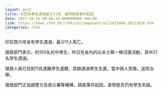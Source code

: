 ```yaml
---
layout: post
title: 印尼有學生遇溺最少11死　當局調查事件起因
date: 2021-10-16 06:46:34.000000000 +08:00
link: https://news.rthk.hk/rthk/ch/component/k2/1615468-20211016.htm
categories: rthk
---
```


印尼西爪哇省有學生遇溺，最少11人死亡。

搜救部門表示，約150名初中學生，昨日在省內的尖米士縣一條河邊活動，其中21名學生遇溺。

搜救人員已找到11具遇難學生遺體，其餘遇溺學生生還，當中兩人受傷，送院治療。

搜救部門正協調警方及救災署等機構，調查事件起因，查明是否仍有學生失蹤。

